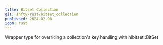 ```yaml
---
title: Bitset Collection
git: shfty-rust/bitset_collection
published: 2024-02-08
icon: rust
---
```


Wrapper type for overriding a collection's key handling with hibitset::BitSet

